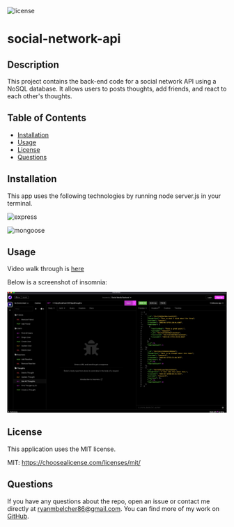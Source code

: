 ![license](https://img.shields.io/badge/License-MIT-blueviolet)

# social-network-api

## Description

This project contains the back-end code for a social network API using a NoSQL database. It allows users to posts thoughts, add friends, and react to each other's thoughts. 

## Table of Contents

  - [Installation](#installation)
  - [Usage](#usage)
  - [License](#license)
  - [Questions](#questions)

## Installation 

This app uses the following technologies by running node server.js in your terminal.

![express](https://img.shields.io/badge/express-v4.17.1-important)

![mongoose](https://img.shields.io/badge/mongoose-v6.0.13-important)

## Usage

Video walk through is [here](https://drive.google.com/file/d/1bfQ77xYCyA3mgqbSf74k005egdPTsEZz/view)

Below is a screenshot of insomnia:

![screenshot of insomnia](./images/screenshot.png)

## License

This application uses the MIT license.
  
MIT: https://choosealicense.com/licenses/mit/

## Questions

If you have any questions about the repo, open an issue or 
contact me directly at ryanmbelcher86@gmail.com. You can find more of my work on [GitHub](https://github.com/ryanmbelcher).

